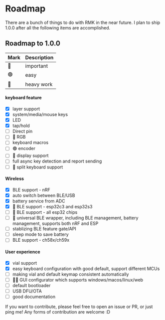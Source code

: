 # Roadmap

There are a bunch of things to do with RMK in the near future. I plan to ship 1.0.0 after all the following items are accomplished.

## Roadmap to 1.0.0

| Mark | Description |
| ---- | ----------- |
|  🔴  | important   |
|  🟢  | easy        |
|  🔵  | heavy work  |


#### keyboard feature
  - [x] layer support
  - [x] system/media/mouse keys
  - [x] LED
  - [x] tap/hold
  - [ ] Direct pin
  - [ ] 🔴 RGB
  - [ ] keyboard macros
  - [ ] 🟢 encoder
  - [ ] 🔵 display support
  - [ ] full async key detection and report sending
  - [ ] 🔵 split keyboard support

#### Wireless
  - [x] BLE support - nRF
  - [x] auto switch between BLE/USB
  - [x] battery service from ADC
  - [x] 🔴 BLE support - esp32c3 and esp32s3
  - [ ] 🔴 BLE support - all esp32 chips
  - [ ] 🔵 universal BLE wrapper, including BLE management, battery management, supports both nRF and ESP
  - [ ] stablizing BLE feature gate/API
  - [ ] sleep mode to save battery
  - [ ] BLE support - ch58x/ch59x

#### User experience
  - [x] vial support
  - [x] easy keyboard configuration with good default, support different MCUs
  - [ ] making vial and default keymap consistent automatically
  - [ ] 🔴🔵 GUI configurator which supports windows/macos/linux/web
  - [ ] default bootloader
  - [ ] USB DFU/OTA
  - [ ] good documentation

If you want to contribute, please feel free to open an issue or PR, or just ping me! Any forms of contribution are welcome :D

